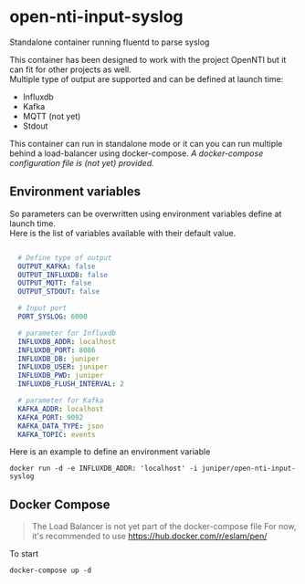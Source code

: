 # open-nti-input-syslog
Standalone container running fluentd to parse syslog

This container has been designed to work with the project OpenNTI but it can fit for other projects as well.  
Multiple type of output are supported and can be defined at launch time:
- Influxdb
- Kafka
- MQTT (not yet)
- Stdout

This container can run in standalone mode or it can you can run multiple behind a load-balancer using docker-compose.
_A docker-compose configuration file is (not yet) provided._

## Environment variables

So parameters can be overwritten using environment variables define at launch time.   
Here is the list of variables available with their default value.

```yaml

  # Define type of output
  OUTPUT_KAFKA: false
  OUTPUT_INFLUXDB: false
  OUTPUT_MQTT: false
  OUTPUT_STDOUT: false

  # Input port
  PORT_SYSLOG: 6000

  # parameter for Influxdb
  INFLUXDB_ADDR: localhost
  INFLUXDB_PORT: 8086
  INFLUXDB_DB: juniper
  INFLUXDB_USER: juniper
  INFLUXDB_PWD: juniper
  INFLUXDB_FLUSH_INTERVAL: 2

  # parameter for Kafka
  KAFKA_ADDR: localhost
  KAFKA_PORT: 9092
  KAFKA_DATA_TYPE: json
  KAFKA_TOPIC: events
```

Here is an example to define an environment variable
```
docker run -d -e INFLUXDB_ADDR: 'localhost' -i juniper/open-nti-input-syslog
```

## Docker Compose

> The Load Balancer is not yet part of the docker-compose file
> For now, it's recommended to use https://hub.docker.com/r/eslam/pen/

To start
```
docker-compose up -d
```
